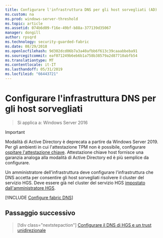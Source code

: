 ```yaml
---
title: Configurare l'infrastruttura DNS per gli host sorvegliati (AD)
ms.custom: na
ms.prod: windows-server-threshold
ms.topic: article
ms.assetid: 074b6d09-f16e-49bf-b88a-377139d35067
manager: dongill
author: rpsqrd
ms.technology: security-guarded-fabric
ms.date: 08/29/2018
ms.openlocfilehash: 9d302dcd06b7a3a40afbb6f613c39caaabbeba91
ms.sourcegitcommit: eaf071249b6eb6b1a758b38579a2d87710abfb54
ms.translationtype: MT
ms.contentlocale: it-IT
ms.lasthandoff: 05/31/2019
ms.locfileid: "66443721"
---
```

# <a name="configure-the-fabric-dns-for-guarded-hosts"></a>Configurare l'infrastruttura DNS per gli host sorvegliati

>Si applica a: Windows Server 2016


>[!IMPORTANT]
>Modalità di Active Directory è deprecata a partire da Windows Server 2019. Per gli ambienti in cui l'attestazione TPM non è possibile, configurare [ospitare l'attestazione chiave](guarded-fabric-initialize-hgs-key-mode.md). Attestazione chiave host fornisce una garanzia analoga alla modalità di Active Directory ed è più semplice da configurare. 

Un amministratore dell'infrastruttura deve configurare l'infrastruttura che DNS accetta per consentire gli host sorvegliati risolvere il cluster del servizio HGS. Deve essere già nel cluster del servizio HGS [impostato dall'amministratore HGS](/WindowsServerDocs/virtualization/guarded-fabric-shielded-vm/guarded-fabric-setting-up-the-host-guardian-service-hgs.md).



[!INCLUDE [Configure fabric DNS](../../../includes/guarded-fabric-configure-fabric-dns.md)] 


## <a name="next-step"></a>Passaggio successivo

> [!div class="nextstepaction"]
> [Configurare il DNS di HGS e un trust unidirezionale](guarded-fabric-configure-dns-forwarding-and-trust.md)
